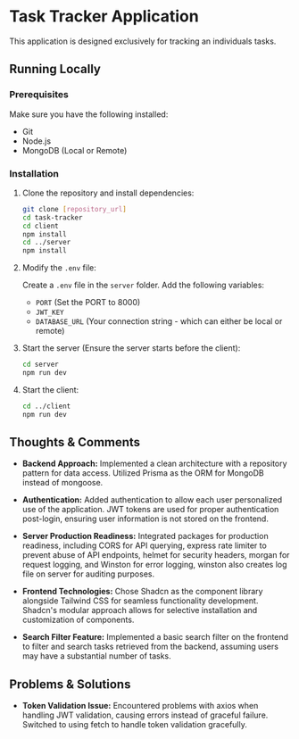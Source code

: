 # Task Tracker Application

This application is designed exclusively for tracking an individuals tasks.

## Running Locally

### Prerequisites

Make sure you have the following installed:

- Git
- Node.js
- MongoDB (Local or Remote)

### Installation

1. Clone the repository and install dependencies:

   ```bash
   git clone [repository_url]
   cd task-tracker
   cd client
   npm install
   cd ../server
   npm install
   ```

2. Modify the `.env` file:

   Create a `.env` file in the `server` folder. Add the following variables:

   - `PORT` (Set the PORT to 8000)
   - `JWT_KEY`
   - `DATABASE_URL` (Your connection string - which can either be local or remote)

3. Start the server (Ensure the server starts before the client):

   ```bash
   cd server
   npm run dev
   ```

4. Start the client:

   ```bash
   cd ../client
   npm run dev
   ```

## Thoughts & Comments

- **Backend Approach:** Implemented a clean architecture with a repository pattern for data access. Utilized Prisma as the ORM for MongoDB instead of mongoose.
- **Authentication:** Added authentication to allow each user personalized use of the application. JWT tokens are used for proper authentication post-login, ensuring user information is not stored on the frontend.

- **Server Production Readiness:** Integrated packages for production readiness, including CORS for API querying, express rate limiter to prevent abuse of API endpoints, helmet for security headers, morgan for request logging, and Winston for error logging, winston also creates log file on server for auditing purposes.

- **Frontend Technologies:** Chose Shadcn as the component library alongside Tailwind CSS for seamless functionality development. Shadcn's modular approach allows for selective installation and customization of components.

- **Search Filter Feature:** Implemented a basic search filter on the frontend to filter and search tasks retrieved from the backend, assuming users may have a substantial number of tasks.

## Problems & Solutions

- **Token Validation Issue:** Encountered problems with axios when handling JWT validation, causing errors instead of graceful failure. Switched to using fetch to handle token validation gracefully.
